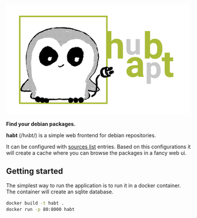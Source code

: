 ![habt](docs/assets/habt-logo.png)

**Find your debian packages.**

**habt** (/hʌbt/) is a simple web frontend for debian repositories.

It can be configured with [sources list](https://wiki.debian.org/SourcesList#sources.list_format)
entries. Based on this configurations it will create a cache where you can
browse the packages in a fancy web ui.

## Getting started

The simplest way to run the application is to run it in
a docker container. The container will create an
sqlite database.

```sh
docker build -t habt .
docker run -p 80:8000 habt
```
